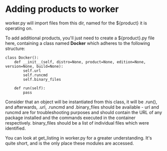 # Adding products to worker

worker.py will import files from this dir, named for the ${product} it is operating on.

To add additional products, you'll just need to create a ${product}.py file here, containing a class named **Docker** which adheres to the following structure:

    class Docker():
        def __init__(self, distro=None, product=None, edition=None, version=None, build=None):
            self.url
            self.runcmd
            self.binary_files

        def run(self):
            pass

Consider that an object will be instantiated from this class, it will be .run(), and afterwards, .url, .runcmd and .binary_files should be available - url and runcmd are for troubleshooting purposes and should contain the URL of any package installed and the commands executed in the container respectively. binary_files should be a list of individual files which were identified.

You can look at get_listing in worker.py for a greater understanding. It's quite short, and is the only place these modules are accessed.